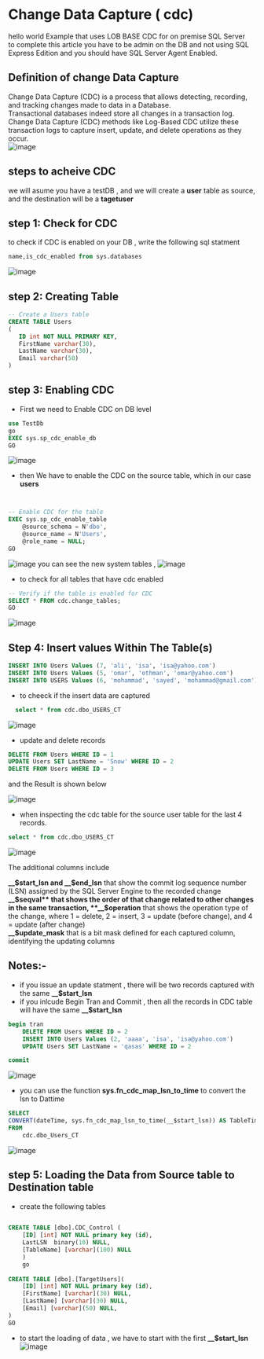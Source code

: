 # Change Data Capture ( cdc)
hello world Example that uses LOB BASE CDC for on premise SQL Server  
to complete this article you have to be admin on the DB and not using SQL Express Edition and you should have SQL Server Agent Enabled.

## Definition of change Data Capture
Change Data Capture (CDC) is a process that allows detecting, recording, and tracking changes made to data in a Database.  
Transactional databases indeed store all changes in a transaction log. Change Data Capture (CDC) methods like Log-Based CDC utilize these transaction logs to capture insert, update, and delete operations as they occur.  
![image](https://github.com/user-attachments/assets/753324f8-64a9-48fd-81d0-fb97b6df9e7c)
## steps to acheive CDC
we will asume you have a testDB , and we will create a **user** table as source, and the destination will be a **tagetuser**
## **step 1: Check for CDC** 
to check if CDC is enabled on your DB , write the following sql statment
```sql
name,is_cdc_enabled from sys.databases
```
![image](https://github.com/user-attachments/assets/dc8acc35-41ae-4cbd-a366-b1ef3ff6fcbf)

## **step 2: Creating Table** 
```sql
-- Create a Users table 
CREATE TABLE Users 
(    
   ID int NOT NULL PRIMARY KEY,    
   FirstName varchar(30),    
   LastName varchar(30),    
   Email varchar(50) 
)
```
## **step 3: Enabling CDC** 
- First we need to Enable CDC on DB level
```sql
use TestDb
go
EXEC sys.sp_cdc_enable_db  
GO
```
![image](https://github.com/user-attachments/assets/c3912b66-844a-459c-b9ad-babda8c9e2c8)


- then We have to enable the CDC on the source table, which in our case **users**
```sql


-- Enable CDC for the table
EXEC sys.sp_cdc_enable_table
    @source_schema = N'dbo',
    @source_name = N'Users',
    @role_name = NULL;
GO
```
![image](https://github.com/user-attachments/assets/fc052167-81bf-4bf7-800f-ff1635078c6d)
you can see the new system tables ,
![image](https://github.com/user-attachments/assets/671a47c9-01af-448b-b9f8-7fc6b1e801db)

- to check for all tables that have cdc enabled
```sql
-- Verify if the table is enabled for CDC
SELECT * FROM cdc.change_tables;
GO
```
![image](https://github.com/user-attachments/assets/8d48ec74-a2df-4120-8e9c-3ed14ee4ab73)

## **Step 4: Insert values Within The Table(s)**
```sql
INSERT INTO Users Values (7, 'ali', 'isa', 'isa@yahoo.com')
INSERT INTO Users Values (5, 'omar', 'othman', 'omar@yahoo.com')
INSERT INTO USERS Values (6, 'mohammad', 'sayed', 'mohammad@gmail.com')
```
- to cheeck if the insert data are captured
```sql
  select * from cdc.dbo_USERS_CT
```
![image](https://github.com/user-attachments/assets/8f385641-6235-45f5-8d08-58714bfe0c23)
- update and delete records
```sql
DELETE FROM Users WHERE ID = 1
UPDATE Users SET LastName = 'Snow' WHERE ID = 2
DELETE FROM Users WHERE ID = 3
```
and the Result is shown below  

![image](https://github.com/user-attachments/assets/65fbe9df-954f-483d-a732-c633d92da921)

- when inspecting the cdc table for the source user table for the last 4 records.
```sql
select * from cdc.dbo_USERS_CT 

```
![image](https://github.com/user-attachments/assets/84275ea1-fda3-417e-9b35-5afa75dbb601)  

The additional columns include

**__$start_lsn and __$end_lsn** that show the commit log sequence number (LSN) assigned by the SQL Server Engine to the recorded change
**__$seqval** that shows the order of that change related to other changes in the same transaction,  
**__$operation** that shows the operation type of the change, where 1 = delete, 2 = insert, 3 = update (before change), and 4 = update (after change)  
**__$update_mask** that is a bit mask defined for each captured column, identifying the updating columns  


## Notes:-
- if you issue an update statment , there will be two records captured with the same **__$start_lsn**
- if you inlcude Begin Tran and Commit , then all the records in CDC table will have the same **__$start_lsn**
```sql
begin tran
	DELETE FROM Users WHERE ID = 2
	INSERT INTO Users Values (2, 'aaaa', 'isa', 'isa@yahoo.com')
	UPDATE Users SET LastName = 'qasas' WHERE ID = 2

commit
```
![image](https://github.com/user-attachments/assets/de9b09be-a81e-40db-97a2-3cf8279fc00b)

- you can use the function **sys.fn_cdc_map_lsn_to_time** to convert the lsn to Dattime
```sql
SELECT
CONVERT(dateTime, sys.fn_cdc_map_lsn_to_time(__$start_lsn)) AS TableTimeStamp, *
FROM
    cdc.dbo_Users_CT 
```
![image](https://github.com/user-attachments/assets/20de07fb-77af-46e1-94b0-4731e62f00ea)

## **step 5: Loading the Data from Source table to Destination table**
- create the following tables
```sql
  
CREATE TABLE [dbo].CDC_Control (
	[ID] [int] NOT NULL primary key (id),
	LastLSN  binary(10) NULL,
	[TableName] [varchar](100) NULL
	)
	go
	
CREATE TABLE [dbo].[TargetUsers](
	[ID] [int] NOT NULL primary key (id),
	[FirstName] [varchar](30) NULL,
	[LastName] [varchar](30) NULL,
	[Email] [varchar](50) NULL,
)
GO
```
- to start the loading of data , we have to start with the first **__$start_lsn**
![image](https://github.com/user-attachments/assets/54138cb7-5627-407b-b738-4f66d644d74d)










